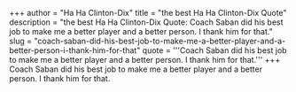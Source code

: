 +++
author = "Ha Ha Clinton-Dix"
title = "the best Ha Ha Clinton-Dix Quote"
description = "the best Ha Ha Clinton-Dix Quote: Coach Saban did his best job to make me a better player and a better person. I thank him for that."
slug = "coach-saban-did-his-best-job-to-make-me-a-better-player-and-a-better-person-i-thank-him-for-that"
quote = '''Coach Saban did his best job to make me a better player and a better person. I thank him for that.'''
+++
Coach Saban did his best job to make me a better player and a better person. I thank him for that.
